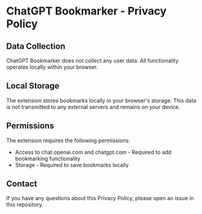 # ChatGPT Bookmarker - Privacy Policy

## Data Collection
ChatGPT Bookmarker does not collect any user data. All functionality operates locally within your browser.

## Local Storage
The extension stores bookmarks locally in your browser's storage. This data is not transmitted to any external servers and remains on your device.

## Permissions
The extension requires the following permissions:
- Access to chat.openai.com and chatgpt.com - Required to add bookmarking functionality
- Storage - Required to save bookmarks locally

## Contact
If you have any questions about this Privacy Policy, please open an issue in this repository.